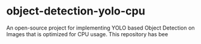 # object-detection-yolo-cpu 
An open-source project for implementing YOLO based Object Detection on Images that is optimized for CPU usage. This repository has bee